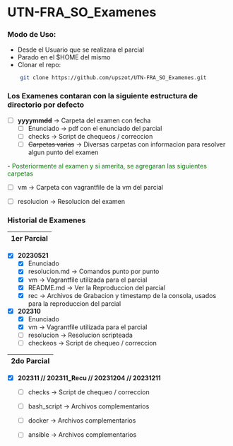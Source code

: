 # UTN-FRA_SO_Examenes

### Modo de Uso:
- Desde el Usuario que se realizara el parcial
- Parado en el $HOME del mismo
- Clonar el repo:
```sh 
    git clone https://github.com/upszot/UTN-FRA_SO_Examenes.git
``` 

### Los Examenes contaran con la siguiente estructura de directorio por defecto
- [ ] **yyyymm~~dd~~**          -> Carpeta del examen con fecha 
  - [ ] Enunciado               -> pdf con el enunciado del parcial
  - [ ] checks                  -> Script de chequeos / correccion 
  - [ ] ~~Carpetas varias~~     -> Diversas carpetas con informacion para resolver algun punto del examen
<div>
- <span style="color:green"> Posteriormente al examen y si amerita, se agregaran las siguientes carpetas </span> </div>

  - [ ] vm              -> Carpeta con vagrantfile de la vm del parcial
  - [ ] resolucion      -> Resolucion del examen


### Historial de Examenes

| 1er Parcial  |
| --  |

- [x] **20230521**
    - [x] Enunciado
    - [x] resolucion.md     -> Comandos punto por punto
    - [x] vm                -> Vagrantfile utilizada para el parcial
    - [x] README.md         -> Ver la Reproduccion del parcial
    - [x] rec               -> Archivos de Grabacion y timestamp de la consola, usados para la reproduccion del parcial

- [x] **202310**
    - [X] Enunciado
    - [x] vm                -> Vagrantfile utilizada para el parcial
    - [ ] resolucion        -> Resolucion scripteada
    - [ ] checkeos          -> Script de chequeo / correccion

| 2do Parcial  |
| --  |

- [x] **202311 // 202311_Recu // 20231204 // 20231211**
    - [ ] checks      -> Script de chequeo / correccion
    - [ ] bash_script -> Archivos complementarios 
    - [ ] docker      -> Archivos complementarios 
    - [ ] ansible     -> Archivos complementarios 

